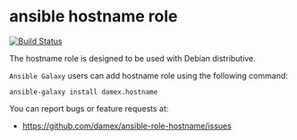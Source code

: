 # ansible hostname role

[![Build Status](https://travis-ci.com/damex/ansible-role-hostname.svg?branch=master)](https://travis-ci.com/damex/ansible-role-hostname)

The hostname role is designed to be used with Debian distributive.

`Ansible Galaxy` users can add hostname role using the following command:

`ansible-galaxy install damex.hostname`

You can report bugs or feature requests at:

* https://github.com/damex/ansible-role-hostname/issues
